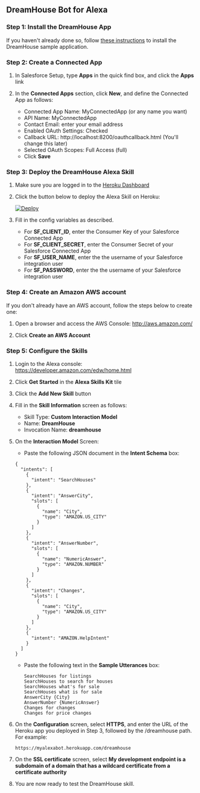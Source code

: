 ## DreamHouse Bot for Alexa

### Step 1: Install the DreamHouse App

If you haven't already done so, follow [these instructions](http://dreamhouse-site.herokuapp.com/installation/) to install the DreamHouse sample application.

### Step 2: Create a Connected App

1. In Salesforce Setup, type **Apps** in the quick find box, and click the **Apps** link

1. In the **Connected Apps** section, click **New**, and define the Connected App as follows:

    - Connected App Name: MyConnectedApp (or any name you want)
    - API Name: MyConnectedApp
    - Contact Email: enter your email address
    - Enabled OAuth Settings: Checked
    - Callback URL: http://localhost:8200/oauthcallback.html (You'll change this later)
    - Selected OAuth Scopes: Full Access (full)
    - Click **Save**

### Step 3: Deploy the DreamHouse Alexa Skill

1. Make sure you are logged in to the [Heroku Dashboard](https://dashboard.heroku.com/)
1. Click the button below to deploy the Alexa Skill on Heroku:

    [![Deploy](https://www.herokucdn.com/deploy/button.png)](https://heroku.com/deploy)

1. Fill in the config variables as described.

    - For **SF_CLIENT_ID**, enter the Consumer Key of your Salesforce Connected App
    - For **SF_CLIENT_SECRET**, enter the Consumer Secret of your Salesforce Connected App
    - For **SF_USER_NAME**, enter the the username of your Salesforce integration user
    - For **SF_PASSWORD**, enter the the username of your Salesforce integration user

### Step 4: Create an Amazon AWS account

If you don't already have an AWS account, follow the steps below to create one:

1. Open a browser and access the AWS Console: http://aws.amazon.com/
 
1. Click **Create an AWS Account** 

### Step 5: Configure the Skills

1. Login to the Alexa console: https://developer.amazon.com/edw/home.html

1. Click **Get Started** in the **Alexa Skills Kit** tile

1. Click the **Add New Skill** button

1. Fill in the **Skill Information** screen as follows:

    - Skill Type: **Custom Interaction Model**
    - Name: **DreamHouse**
    - Invocation Name: **dreamhouse**
    
1. On the **Interaction Model** Screen:    

    - Paste the following JSON document in the **Intent Schema** box:
     
     ```
     {
       "intents": [
         {
           "intent": "SearchHouses"
         },
         {
           "intent": "AnswerCity",
           "slots": [
             {
               "name": "City",
               "type": "AMAZON.US_CITY"
             }
           ]
         },
         {
           "intent": "AnswerNumber",
           "slots": [
             {
               "name": "NumericAnswer",
               "type": "AMAZON.NUMBER"
             }
           ]
         },
         {
           "intent": "Changes",
           "slots": [
             {
               "name": "City",
               "type": "AMAZON.US_CITY"
             }
           ]
         },
         {
           "intent": "AMAZON.HelpIntent"
         }
       ]
     }
     ```
     
     - Paste the following text in the **Sample Utterances** box:
     
        ```
        SearchHouses for listings
        SearchHouses to search for houses
        SearchHouses what's for sale
        SearchHouses what is for sale
        AnswerCity {City}
        AnswerNumber {NumericAnswer}
        Changes for changes
        Changes for price changes
        ```
     
1. On the **Configuration** screen, select **HTTPS**, and enter the URL of the Heroku app you deployed in Step 3, followed by the /dreamhouse path. For example:
     
     ```
     https://myalexabot.herokuapp.com/dreamhouse
     ```

1. On the **SSL certificate** screen, select **My development endpoint is a subdomain of a domain that has a wildcard certificate from a certificate authority**
  
1. You are now ready to test the DreamHouse skill.  
     